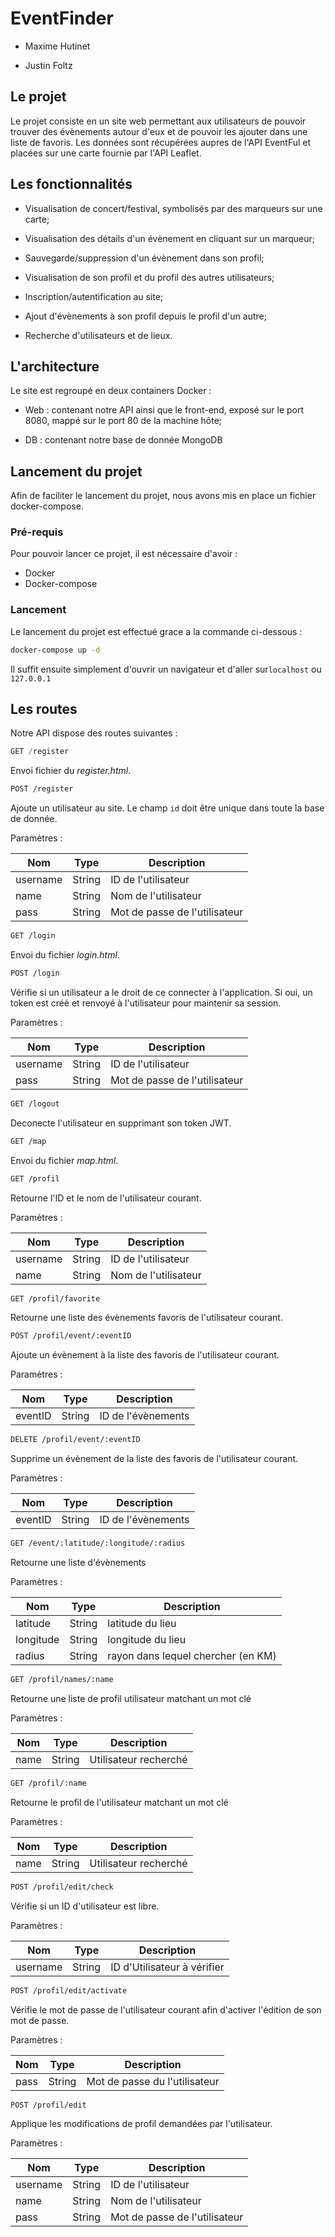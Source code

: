# EventFinder

- Maxime Hutinet

- Justin Foltz

## Le projet

Le projet consiste en un  site web permettant aux utilisateurs de pouvoir trouver des évènements autour d'eux et de pouvoir les ajouter dans une liste de favoris. Les données sont récupérées aupres de l'API EventFul et placées sur une carte fournie par l'API Leaflet.

## Les fonctionnalités

* Visualisation de concert/festival, symbolisés par des marqueurs sur une carte;

* Visualisation des détails d'un évènement en cliquant sur un marqueur;

* Sauvegarde/suppression d'un évènement dans son profil;

* Visualisation de son profil et du profil des autres utilisateurs;

* Inscription/autentification au site;

* Ajout d'évènements à son profil depuis le profil d'un autre;

* Recherche d'utilisateurs et de lieux.

## L'architecture

Le site est regroupé en deux containers Docker : 

- Web : contenant notre API ainsi que le front-end, exposé sur le port 8080, mappé sur le port 80 de la machine hôte;

* DB : contenant notre base de donnée MongoDB

## Lancement du projet

Afin de faciliter le lancement du projet, nous avons mis en place un fichier docker-compose.

### Pré-requis

Pour pouvoir lancer ce projet, il est nécessaire d'avoir :

* Docker
* Docker-compose

### Lancement

Le lancement du projet est effectué grace a la commande ci-dessous : 

```bash
docker-compose up -d
```

Il suffit ensuite simplement d'ouvrir un navigateur et d'aller sur`localhost` ou `127.0.0.1`

## Les routes

Notre API dispose des routes suivantes :

```javascript
GET /register
```
Envoi fichier du *register.html*.

```bash
POST /register
```
Ajoute un utilisateur au site. Le champ `id` doit être unique dans toute la base de donnée.

Paramètres :

| Nom   | Type  | Description  |
|---|---|---|
| username | String  | ID de l'utilisateur  |
| name  | String  | Nom de l'utilisateur  |
| pass  | String  | Mot de passe de l'utilisateur  |

```bash
GET /login
```
Envoi du fichier *login.html*.

```bash
POST /login
```
Vérifie si un utilisateur a le droit de ce connecter à l'application. Si oui, un token est créé et renvoyé à l'utilisateur pour maintenir sa session.

Paramètres :

| Nom   | Type  | Description  |
|---|---|---|
| username | String  | ID de l'utilisateur  |
| pass  | String  | Mot de passe de l'utilisateur  |

```bash
GET /logout
```
Deconecte l'utilisateur en supprimant son token JWT.

```bash
GET /map
```
Envoi du fichier *map.html*.

```bash
GET /profil
```
Retourne l'ID et le nom de l'utilisateur courant.

Paramètres :

| Nom   | Type  | Description  |
|---|---|---|
| username | String  | ID de l'utilisateur  |
| name  | String  | Nom de l'utilisateur  |


```bash
GET /profil/favorite
```
Retourne une liste des évènements favoris de l'utilisateur courant.

```bash
POST /profil/event/:eventID
```
Ajoute un évènement à la liste des favoris de l'utilisateur courant.

Paramètres :

| Nom   | Type  | Description  |
|---|---|---|
| eventID  | String  | ID de l'évènements |

```bash
DELETE /profil/event/:eventID
```
Supprime un évènement de la liste des favoris de l'utilisateur courant.

Paramètres :

| Nom   | Type  | Description  |
|---|---|---|
| eventID  | String  | ID de l'évènements |

```bash
GET /event/:latitude/:longitude/:radius
```
Retourne une liste d'évènements

Paramètres :

| Nom   | Type  | Description  |
|---|---|---|
| latitude  | String  | latitude du lieu |
| longitude  | String  | longitude du lieu |
| radius  | String  | rayon dans lequel chercher (en KM) |

```bash
GET /profil/names/:name
```
Retourne une liste de profil utilisateur matchant un mot clé

Paramètres :

| Nom   | Type  | Description  |
|---|---|---|
| name  | String  | Utilisateur recherché |

```bash
GET /profil/:name
```
Retourne le profil de l'utilisateur matchant un mot clé

Paramètres :

| Nom   | Type  | Description  |
|---|---|---|
| name  | String  | Utilisateur recherché |

```bash
POST /profil/edit/check
```
Vérifie si un ID d'utilisateur est libre.

Paramètres :

| Nom   | Type  | Description  |
|---|---|---|
| username  | String  | ID d'Utilisateur à vérifier |

```bash
POST /profil/edit/activate
```
Vérifie le mot de passe de l'utilisateur courant afin d'activer l'édition de son mot de passe.

Paramètres :

| Nom   | Type  | Description  |
|---|---|---|
| pass  | String  | Mot de passe du l'utilisateur |

```bash
POST /profil/edit
```
Applique les modifications de profil demandées par l'utilisateur.

Paramètres :

| Nom   | Type  | Description  |
|---|---|---|
| username  | String  | ID de l'utilisateur |
| name  | String  | Nom de l'utilisateur |
| pass  | String  | Mot de passe de l'utilisateur |
